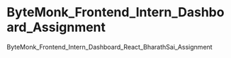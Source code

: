 # ByteMonk_Frontend_Intern_Dashboard_Assignment
ByteMonk_Frontend_Intern_Dashboard_React_BharathSai_Assignment
